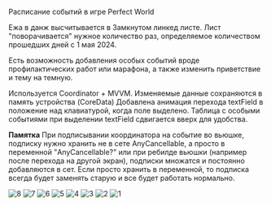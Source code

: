 Расписание событий в игре Perfect World

Ежа в данж высчитывается в Замкнутом линкед листе. Лист "поворачивается" нужное количество раз, 
определяемое количеством прошедших дней с 1 мая 2024.

Есть возможность добавления особых событий вроде профилактических работ или марафона,
а также изменить приветствие и тему на темную.

Используется Coordinator + MVVM. Изменяемые данные сохраняются в память устройства (CoreData)
Добавлена анимация перехода textField в положение над клавиатурой, когда поле выделено.
Таблица с особыми событиями при выделении textField сдвигается вверх для удобства.

**Памятка**
При подписывании координатора на событие во вьюшке, подписку нужно хранить не в сете AnyCancellable,
а просто в переменной "AnyCancellable?" или при ребилде вьюшки (например после перехода на другой экран), 
подписки множатся и постоянно добавляются в сет. Если просто хранить в переменной, 
то подписка всегда будет заменять старую и все будет работать нормально.


![8](https://github.com/PvssPrt1998/SchedulePerfectWorld/assets/43918790/87ada14d-5157-4a05-915a-aa2ad9b39d2d)
![7](https://github.com/PvssPrt1998/SchedulePerfectWorld/assets/43918790/25a67dc1-c10d-4022-bb5f-b455aac80561)
![6](https://github.com/PvssPrt1998/SchedulePerfectWorld/assets/43918790/63a86fac-8009-432a-bd45-1d647936b25c)
![5](https://github.com/PvssPrt1998/SchedulePerfectWorld/assets/43918790/86f3eba4-b869-4f14-b1ec-a034840be94d)
![4](https://github.com/PvssPrt1998/SchedulePerfectWorld/assets/43918790/32b1593e-8254-48e0-9f40-7f710151237d)
![3](https://github.com/PvssPrt1998/SchedulePerfectWorld/assets/43918790/bac8a9b9-6615-4a11-9eb9-a8738d806157)
![2](https://github.com/PvssPrt1998/SchedulePerfectWorld/assets/43918790/6e71e05a-9cce-4162-943d-74e1188d87ae)
![1](https://github.com/PvssPrt1998/SchedulePerfectWorld/assets/43918790/b0b3e226-7400-419c-80d3-09eaf5558e51)
